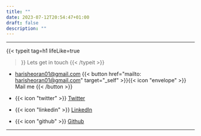 ```yaml
---
title: ""
date: 2023-07-12T20:54:47+01:00
draft: false
description: ""
---
```


---
{{< typeit 
  tag=h1
  lifeLike=true
>}}
Lets get in touch
{{< /typeit >}}

- harisheoran01@gmail.com  {{< button href="mailto: harisheoran01@gmail.com" target="_self" >}}{{< icon "envelope" >}}   Mail me {{< /button >}}

- {{< icon "twitter" >}} [ Twitter](https://twitter.com/harisheoran)

- {{< icon "linkedin" >}} [ LinkedIn](https://www.linkedin.com/in/harishsheoran01/)

- {{< icon "github" >}} [ Github](https://github.com/harisheoran)

---
